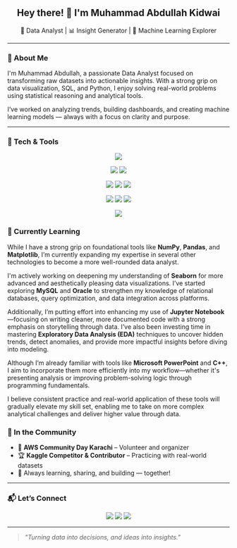 <h2 align="center">Hey there! 👋 I'm Muhammad Abdullah Kidwai</h2>
<p align="center">
  🚀 Data Analyst | 📊 Insight Generator | 🤖 Machine Learning Explorer  
</p>

---

### 📌 About Me

I'm Muhammad Abdullah, a passionate Data Analyst focused on transforming raw datasets into actionable insights. With a strong grip on data visualization, SQL, and Python, I enjoy solving real-world problems using statistical reasoning and analytical tools.

I’ve worked on analyzing trends, building dashboards, and creating machine learning models — always with a focus on clarity and purpose.

---

### 🧠 Tech & Tools

<p align="center"> <img src="https://img.shields.io/badge/NumPy-013243?style=for-the-badge&logo=numpy&logoColor=white"/> </p> <p align="center"> <img src="https://img.shields.io/badge/Pandas-150458?style=for-the-badge&logo=pandas&logoColor=white"/> <img src="https://img.shields.io/badge/Matplotlib-11557c?style=for-the-badge&logo=matplotlib&logoColor=white"/> </p> <p align="center"> <img src="https://img.shields.io/badge/Seaborn-0E4C92?style=for-the-badge&logoColor=white"/> <img src="https://img.shields.io/badge/MySQL-00758F?style=for-the-badge&logo=mysql&logoColor=white"/> <img src="https://img.shields.io/badge/Oracle-F80000?style=for-the-badge&logo=oracle&logoColor=white"/> </p> <p align="center"> <img src="https://img.shields.io/badge/Jupyter-F37626?style=for-the-badge&logo=jupyter&logoColor=white"/> <img src="https://img.shields.io/badge/PowerPoint-B7472A?style=for-the-badge&logo=microsoft-powerpoint&logoColor=white"/> <img src="https://img.shields.io/badge/C++-00599C?style=for-the-badge&logo=c%2B%2B&logoColor=white"/> </p> <p align="center"> <img src="https://img.shields.io/badge/Exploratory%20Data%20Analysis-4CAF50?style=for-the-badge&logoColor=white"/> </p>

### 🚧 Currently Learning

While I have a strong grip on foundational tools like **NumPy**, **Pandas**, and **Matplotlib**, I’m currently expanding my expertise in several other technologies to become a more well-rounded data analyst.

I'm actively working on deepening my understanding of **Seaborn** for more advanced and aesthetically pleasing data visualizations. I’ve started exploring **MySQL** and **Oracle** to strengthen my knowledge of relational databases, query optimization, and data integration across platforms.

Additionally, I’m putting effort into enhancing my use of **Jupyter Notebook**—focusing on writing cleaner, more documented code with a strong emphasis on storytelling through data. I’ve also been investing time in mastering **Exploratory Data Analysis (EDA)** techniques to uncover hidden trends, detect anomalies, and provide more impactful insights before diving into modeling.

Although I’m already familiar with tools like **Microsoft PowerPoint** and **C++**, I aim to incorporate them more efficiently into my workflow—whether it's presenting analysis or improving problem-solving logic through programming fundamentals.

I believe consistent practice and real-world application of these tools will gradually elevate my skill set, enabling me to take on more complex analytical challenges and deliver higher value through data.


### 🌱 In the Community

- 👥 **AWS Community Day Karachi** – Volunteer and organizer  
- 🏆 **Kaggle Competitor & Contributor** – Practicing with real-world datasets  
- 📢 Always learning, sharing, and building — together!

---

### 📬 Let’s Connect

<p align="center">
  <a href="mailto:abdullahkidwai45@gmail.com"><img src="https://img.shields.io/badge/Gmail-D14836?style=for-the-badge&logo=gmail&logoColor=white"/></a>
  <a href="https://www.linkedin.com/in/muhammad-abdullah-kidwai-8977462a4"><img src="https://img.shields.io/badge/LinkedIn-0077B5?style=for-the-badge&logo=linkedin&logoColor=white"/></a>
  <a href="https://github.com/MuhammadAbdullahKidwai2005"><img src="https://img.shields.io/badge/GitHub-181717?style=for-the-badge&logo=github&logoColor=white"/></a>
</p>

---

> _"Turning data into decisions, and ideas into insights."_  
